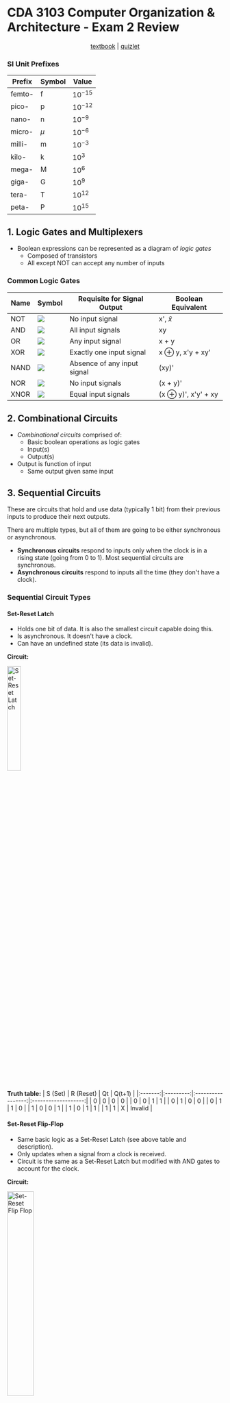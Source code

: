 # CDA 3103 Computer Organization & Architecture - Exam 2 Review

<p style="text-align:center">
    <a href="../textbooks/CDA3103_textbook.pdf">textbook</a> |
    <a href="https://quizlet.com/845007313/cda-3103-exam-2-risc-v-logic-gate-circuits-flash-cards">quizlet</a>
</p>

### SI Unit Prefixes 
| Prefix    | Symbol    | Value         |
|-----------|-----------|---------------|
| femto-    | f         | $10^{-15}$    |
| pico-     | p         | $10^{-12}$    |
| nano-     | n         | $10^{-9}$     |
| micro-    | $\mu$     | $10^{-6}$     |
| milli-    | m         | $10^{-3}$     |
| kilo-     | k         | $10^3$        | 
| mega-     | M         | $10^6$        |
| giga-     | G         | $10^9$        |
| tera-     | T         | $10^{12}$     |
| peta-     | P         | $10^{15}$     |

## 1. Logic Gates and Multiplexers

- Boolean expressions can be represented as a diagram of *logic gates*
    - Composed of transistors
    - All except NOT can accept any number of inputs

### Common Logic Gates
| Name  | Symbol                                | Requisite for Signal Output   | Boolean Equivalent            |
|-------|---------------------------------------|-------------------------------|-------------------------------|
| NOT   | ![](../images/logic/CDA3103_not.png)  | No input signal               | x', $\bar{x}$                 |
| AND   | ![](../images/logic/CDA3103_and.png)  | All input signals             | xy                            |
| OR    | ![](../images/logic/CDA3103_or.png)   | Any input signal              | x + y                         |
| XOR   | ![](../images/logic/CDA3103_xor.png)  | Exactly one input signal      | x $\oplus$ y, x'y + xy'       |
| NAND  | ![](../images/logic/CDA3103_nand.png) | Absence of any input signal   | (xy)'                         |
| NOR   | ![](../images/logic/CDA3103_nor.png)  | No input signals              | (x + y)'                      |
| XNOR  | ![](../images/logic/CDA3103_xnor.png) | Equal input signals           | (x $\oplus$ y)', x'y' + xy    |

## 2. Combinational Circuits

- *Combinational circuits* comprised of:
    - Basic boolean operations as logic gates
    - Input(s)
    - Output(s)
- Output is function of input
    - Same output given same input

## 3. Sequential Circuits

<!-- TODO refactor -->
These are circuits that hold and use data (typically 1 bit) from their previous inputs to produce their next outputs.

There are multiple types, but all of them are going to be either synchronous or asynchronous. 
- **Synchronous circuits** respond to inputs only when the clock is in a rising state (going from 0 to 1). Most sequential circuits are synchronous.
- **Asynchronous circuits** respond to inputs all the time (they don't have a clock).

### Sequential Circuit Types

#### **Set-Reset Latch**

- Holds one bit of data. It is also the smallest circuit capable doing this.
- Is asynchronous. It doesn't have a clock.
- Can have an undefined state (its data is invalid).

**Circuit:**  

<img src="../images/CDA3103_sr_latch.png" alt="Set-Reset Latch" width="25%">  

**Truth table:**
| S (Set) | R (Reset) | Qt | Q(t+1) |
|:-------:|:---------:|:-----------------:|:-------------------:|
|   0     |     0     |         0         |          0          |
|   0     |     0     |         1         |          1          |
|   0     |     1     |         0         |          0          |
|   0     |     1     |         1         |          0          |
|   1     |     0     |         0         |          1          |
|   1     |     0     |         1         |          1          |
|   1     |     1     |         X         |        Invalid       |


#### Set-Reset Flip-Flop

- Same basic logic as a Set-Reset Latch (see above table and description).
- Only updates when a signal from a clock is received.
- Circuit is the same as a Set-Reset Latch but modified with AND gates to account for the clock.

**Circuit:**

<img src="../images/CDA3103_sr_flipflop.png" alt="Set-Reset Flip Flop" width="35%">

You will more commonly see this as a **block diagram**:

<img src="../images/CDA3103_sr_flipflop_block.png" alt="Set-Rest Flip-Flop Block Diagram" width="25%">

*Click [Here](https://circuitverse.org/users/269149/projects/sr-flip-flop-0b7a0de1-fe11-40df-9094-3a27b6963370) for a working model of this circuit*

#### D Flip-Flop

- A modified SR Flip-Flop in which only one input (SET) is needed.
- Reset is always the opposite of Set.
- The information stored in a D Flip-Flop is only changed when the input changes.
- Subsequent clock pulses do not effect the data stored.

**Circuit:**

<img src="../images/CDA3103_d_flipflop.png" alt="D Flip-Flop Block Diagram" width="30%">

**Truth Table:**

| D | Q(t + 1) |
|:-----:|:-----:|
|   0   |   0   |
|   1   |   1   |

*Click [Here](https://circuitverse.org/users/269149/projects/d-flip-flop-40d49df4-0896-410a-bbd5-16acdd8883ae) for a working model of this circuit*

#### JK Flip-Flop

- A modified SR Flip-Flop in which Set and Reset can both be 1.
- Set is denoted with J and Reset is denoted with K.
- When J and K are both 1, Q(t+1) gets set to the complement of Q(t).

**Circuit:**

<img src="../images/CDA3103_jk_flipflop.png" alt="JK Flip-Flop" width="30%">

**Truth Table:**
| J (Set) | K (Reset) | Q(t) | Q(t + 1) |
|:-----:|:-----:|:-----:|:-----:|
|   0   |   0   |   0   |   0   |
|   0   |   0   |   1   |   1   |
|   0   |   1   |   0   |   0   |
|   0   |   1   |   1   |   0   |
|   1   |   0   |   0   |   1   |
|   1   |   0   |   1   |   1   |
|   1   |   1   |   0   |   1   |
|   1   |   1   |   1   |   0   |

*Click [Here](https://circuitverse.org/users/269149/projects/jk-flip-flop-5d11e97f-e706-45b7-9dd6-fba45eb3f167) for a working model of this circuit*

Convert circuit to boolean expression by working backwards from last logic gate (give example with AST)


Additional identities



## 4. RISC-V Assembly

- *RISC-V* is a free and open-source instruction set architecture (ISA)
    - Specification defines

### Registers
Registers store 32-bit values. RISC-V has 32 registers to work with.

<img src="../images/CDA3103_RISCV_Registers.png" alt="RISC-V Registers">


**X0 (zero):** Hardwired value to 0. Can be used to initialize other registers.
**X5-X7 & X28-X31 (t0-t6):** Used to hold temporary values in registers.
**X8-X9 & X18-X27 (s0-s11):** Can also be used to hold temporary values in registers.
**X10-X11 (a0-a1):** Can be used to hold function arguments or return values.
**X12-X17 (a2-a7):** Can be used to hold function arguments.

### R-Type Instructions
#### Arithmetic Instructions
`ADD rd, rs1, rs2 #rd = rs1 + rs2`
- Adds the values from registers `rs1` and `rs2` and stores the result in `rd`.

`SUB rd, rs1, rs2 #rd = rs1 - rs2`
- Subtracts the values of `rs1` from `rs2` and stores the result in `rd`. **Order is important here**.

`SLT rd, rs1, rs2 #rs1 <s rs2`
- Compares the signed values of `rs1` and `rs2`. If `rs1` is less than `rs2`, then `rd` will be 1. Otherwise, `rd` will be 0.

`SLTU rd, rs1, rs2 #rs1 <s rs2`
- Compares the unsigned values of `rs1` and `rs2`. If `rs1` is less than `rs2`, then `rd` will be 1. Otherwise, `rd` will be 0.

#### Logical Instructions
`AND rd, rs1, rs2`
- Does logical and using the values of `rs1` and `rs2` on each bit and stores the result in `rd`.

`OR rd, rs1, rs2`
- Does logical or using the values of `rs1` and `rs2` on each bit and stores the result in `rd`.

`XOR rd, rs1, rs2`
- Does logical exclusive or using the values of `rs1` and `rs2` on each bit and stores the result in `rd`.

#### Shifting Instructions
`SLL rd, rs1, rs2`
- Does logical left shifting on `rs1` using the lower 5-bits of `rs2`. Inserts zeros to the least significant bit and shifts out the most significant bit.

`SRL rd, rs1, rs2`
- Does logical right shifting on `rs1` using the lower 5-bits of `rs2`. Inserts zeros to the most significant bit and shifts out the least significant bit.

`SRA rd, rs1, rs2`
- Does arithmetic right shifting on `rs1` using the lower 5-bits of `rs2`. Inserts sign bit to the most significant bit and shifts out the least significant bit.

### I-Type Instructions
- I-Type instructions can be used either for immediate arithmetical, logical or shifting instructions, or for memory reading.

- Arithmetic, logical, and shifting is similar to R-Type. `rs2` gets replaced by `Imm` which is a 12-bit value with a data range of [-2048, 2047].

#### Arithmetic Instructions
`ADDI rd, rs1, Imm #rd = rs1 + Imm`
- Adds the values from register `rs1` with `Imm` and stores the result in `rd`.
- There is no SUBI as `Imm` can be a negative number.
- Useful for initializing constants from C code. Example `ADDI t0, zero, 20 #t0 = 20`.

`SLTI rd, rs1, Imm #rs1 <s rs2`
- Compares the signed values of `rs1` and `Imm`. If `rs1` is less than `Imm`, then `rd` will be 1. Otherwise, `rd` will be 0.

`SLTIU rd, rs1, Imm #rs1 <s rs2`
- Compares the signed values of `rs1` and `Imm`. If `rs1` is less than `Imm`, then `rd` will be 1. Otherwise, `rd` will be 0.

#### Logical Instructions
`ANDI rd, rs1, Imm`
- Does logical and using the values of `rs1` and `Imm` on each bit and stores the result in `rd`.
- The ANDI instruction can be used to clear some specific bits since `x and 0 = 0`.
- The ANDI instruction can also be used to find the modulo of 2^n. Example C: `X % 16` -> Example RISC-V: `ANDI t1, t0, 15`.

`ORI rd, rs1, Imm`
- Does logical or using the values of `rs1` and `Imm` on each bit and stores the result in `rd`.
- The ORI instruction can be used to set some specific bits since `x or 1 = 1`.

`XORI rd, rs1, Imm`
- Does logical exclusive or using the values of `rs1` and `Imm` on each bit and stores the result in `rd`.
- There is no NOT instruction in RISC-V, but XORI can be used in it's place: `XORI t1, t0, -1 # t1 = NOT t0`

#### Shifting Instructions
`SLLI rd, rs1, Imm`
- Does logical left shifting on `rs1` by the value of `Imm`. Inserts zeros to the least significant bit and shifts out the most significant bit.
- Can be used for multipling with 2^n constants. Example: `SLLI t2, t0, 2 # t2 = t0 * 4`
- If the constant is not a power of 2, then use multiple left shifts and add together at the end. Example:

```
C: j = h * 6

RISC-V:
SLLI t1, t0, 1 # t1 = t0 * 2
SLLI t2, t0, 2 # t2 = t0 * 4
ADD t3, t1, t2 # t3 = t1 + t2 = 6 * t0
```

`SRLI rd, rs1, Imm`
- Does logical right shifting on `rs1` by the value of `Imm`. Inserts zeros to the most significant bit and shifts out the least significant bit.

`SRAI rd, rs1, Imm`
- Does arithmetic right shifting on `rs1` by the value of `Imm`. Inserts sign bit to the most significant bit and shifts out the least significant bit.
- Can be used for dividing with 2^n constants. Example: `SRAI t1, t0, 1 # t1 = t0/2`

#### Memory Reading Instructions
Used for reading values from arrays.

`LB rd, Imm(rs1)`
- Loads 1 byte (8-bits) from the memory address `rs1` + `Imm` offset and sign extends it.

`LH rd, Imm(rs1)`
- Loads 2 bytes (16-bits) from the memory address `rs1` + `Imm` offset and sign extends it.

`LW rd, Imm(rs1)`
- Loads 4 bytes (32-bits) from the memory address `rs1` + `Imm` offset.

`LBU rd, Imm(rs1)`
- Loads 1 byte (8-bits) from the memory address `rs1` + `Imm` offset and zero extends it.

`LHU rd, Imm(rs1)`
- Loads 2 bytes (16-bits) from the memory address `rs1` + `Imm` offset and zero extends it.

### S-Type Instructions
Used for writing values to arrays.

`SB rs2, Imm(rs1)`
- Saves lower 1 byte (8-bits) of `rs2` to the memory address `rs1`  + `Imm` offset.

`SH rs2, Imm(rs1)`
- Saves lower 2 byte (16-bits) of `rs2` to the memory address `rs1`  + `Imm` offset.

`SW rs2, Imm(rs1)`
- Saves 4 byte (32-bits) of `rs2` to the memory address `rs1`  + `Imm` offset.

### U-Type Instructions
`LUI rd, Imm`
- Used to initialize big values with `Imm` (20-bits) in the upper bits of `rd`. Examples:
```
0xABCDE265

LUI t0, 0xABCDE
ADDI t0, t0, 0x265

0xABCDE965
LUI t1, 0xABCDF
ADDI t1, t1, 0x965
```
- If d11 in the hex value is 1 (Ex: 9 = 1001), then add one to `Imm` as shown in the 2nd example.


### B-Type Instructions
Used for comparing values between registers to jump to different branches of RISC-V code.

`BEQ rs1, rs2, Imm`
- Compares `rs1` and `rs2`. If **they are equal** then go to `Imm` branch.

`BNE rs1, rs2, Imm`
- Compares `rs1` and `rs2`. If **they are not equal** then go to `Imm` branch.

`BLT rs1, rs2, Imm`
- Compares `rs1` and `rs2`. If **`rs1` is less than `rs2`** then go to `Imm` branch. Signed Comparison.
- If you have `a > c` in C code, then you can make the same comparison using `BLT` *but switch the values around*.

`BGE rs1, rs2, Imm`
- Compares `rs1` and `rs2`. If **`rs1` is greater than or equal to `rs2`** then go to `Imm` branch. Signed Comparison.
- If you have `a <= c` in C code, then you can make the same comparison using `BGE` *but switch the values around*.

`BLTU rs1, rs2, Imm`
- Compares `rs1` and `rs2`. If **`rs1` is less than `rs2`** then go to `Imm` branch. Unsigned Comparison.
- If you have `a > c` in C code, then you can make the same comparison using `BLTU` *but switch the values around*.

`BGEU rs1, rs2, Imm`
- Compares `rs1` and `rs2`. If **`rs1` is greater than or equal to `rs2`** then go to `Imm` branch. Unsigned Comparison.
- If you have `a <= c` in C code, then you can make the same comparison using `BGEU` *but switch the values around*.

***WIP***